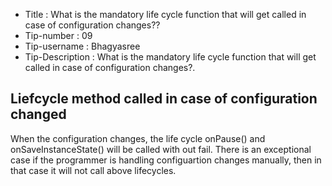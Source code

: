* Title : What is the mandatory life cycle function that will get called in case of configuration changes??
* Tip-number : 09
* Tip-username : Bhagyasree
* Tip-Description :  What is the mandatory life cycle function that will get called in case of configuration changes?.

## Liefcycle method called in case of configuration changed

When the configuration changes, the life cycle onPause() and onSaveInstanceState() will be called with out fail. There is an exceptional case if the programmer is handling configuartion changes manually, then in that case it will not call above lifecycles.
